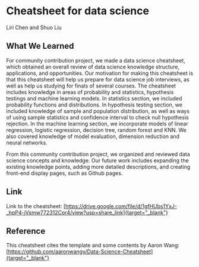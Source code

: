 # Cheatsheet for data science

Liri Chen and Shuo Liu

## What We Learned

For community contribution project, we made a data science cheatsheet, which obtained an overall review of data science knowledge structure, applications, and opportunities. Our motivation for making this cheatsheet is that this cheatsheet will help us prepare for data science job interviews, as well as help us studying for finals of several courses. The cheatsheet includes knowledge in areas of probability and statistics, hypothesis testings and machine learning models. In statistics section, we included probability functions and distributions. In hypothesis testing section, we included knowledge of sample and population distribution, as well as ways of using sample statistics and confidence interval to check null hypothesis rejection. In the machine learning section, we incorporate models of linear regression, logistic regression, decision tree, random forest and KNN. We also covered knowledge of model evaluation, dimension reduction and neural networks.

From this community contribution project, we organized and reviewed data science concepts and knowledge. Our future work includes expanding the existing knowledge points, adding more detailed descriptions, and creating front-end display pages, such as Github pages. 

## Link

Link to the cheatsheet: 
[https://drive.google.com/file/d/1gfHUbs1YxJ-_hpP4-jVsmw772312Cor4/view?usp=share_link]{target="_blank"}

## Reference

This cheatsheet cites the template and some contents by Aaron Wang: [https://github.com/aaronwangy/Data-Science-Cheatsheet]{target="_blank"}


